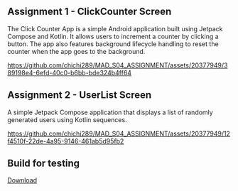 ## Assignment 1 - ClickCounter Screen

The Click Counter App is a simple Android application built using Jetpack Compose and Kotlin. It allows users to increment a counter by clicking a button. The app also features background lifecycle handling to reset the counter when the app goes to the background.

https://github.com/chichi289/MAD_S04_ASSIGNMENT/assets/20377949/389198e4-6efd-40c0-b6bb-bde324b4ff64

## Assignment 2 - UserList Screen

A simple Jetpack Compose application that displays a list of randomly generated users using Kotlin sequences.

https://github.com/chichi289/MAD_S04_ASSIGNMENT/assets/20377949/12f4510f-22de-4a95-9146-461ab5d95fb2

## Build for testing

<a href="/apk/app-debug.apk" title="Download" download>Download</a>

